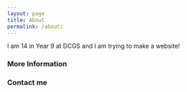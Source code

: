 ```yaml
---
layout: page
title: About
permalink: /about/
---
```


I am 14 in Year 9 at DCGS and I am trying to make a website!

### More Information

### Contact me
